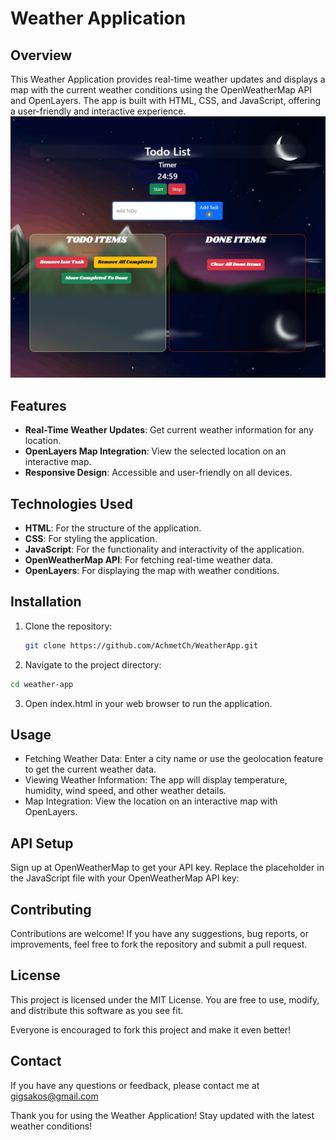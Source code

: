 # Weather Application

## Overview

This Weather Application provides real-time weather updates and displays a map with the current weather conditions using the OpenWeatherMap API and OpenLayers. The app is built with HTML, CSS, and JavaScript, offering a user-friendly and interactive experience.
![Weather App Screenshot](screenshot.jpg)

## Features

- **Real-Time Weather Updates**: Get current weather information for any location.
- **OpenLayers Map Integration**: View the selected location on an interactive map.
- **Responsive Design**: Accessible and user-friendly on all devices.

## Technologies Used

- **HTML**: For the structure of the application.
- **CSS**: For styling the application.
- **JavaScript**: For the functionality and interactivity of the application.
- **OpenWeatherMap API**: For fetching real-time weather data.
- **OpenLayers**: For displaying the map with weather conditions.

## Installation

1. Clone the repository:
   ```bash
   git clone https://github.com/AchmetCh/WeatherApp.git
   ```
2. Navigate to the project directory:
```bash
cd weather-app
```
3. Open index.html in your web browser to run the application.

## Usage
- Fetching Weather Data: Enter a city name or use the geolocation feature to get the current weather data.
- Viewing Weather Information: The app will display temperature, humidity, wind speed, and other weather details.
- Map Integration: View the location on an interactive map with OpenLayers.

## API Setup
Sign up at OpenWeatherMap to get your API key.
Replace the placeholder in the JavaScript file with your OpenWeatherMap API key:

## Contributing
Contributions are welcome! If you have any suggestions, bug reports, or improvements, feel free to fork the repository and submit a pull request.

## License
This project is licensed under the MIT License. You are free to use, modify, and distribute this software as you see fit.

Everyone is encouraged to fork this project and make it even better!

## Contact
If you have any questions or feedback, please contact me at gigsakos@gmail.com

Thank you for using the Weather Application! Stay updated with the latest weather conditions!